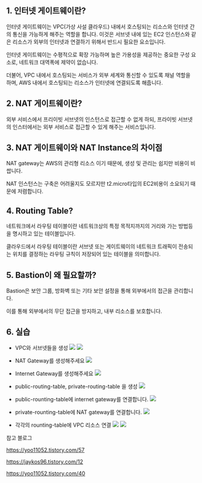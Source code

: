 ## 1. 인터넷 게이트웨이란?

인터넷 게이트웨이는 VPC(가상 사설 클라우드) 내에서 호스팅되는 리소스와 인터넷 간의 통신을 가능하게 해주는 역할을 합니다. 이것은 서브넷 내에 있는 EC2 인스턴스와 같은 리소스가 외부의 인터넷과 연결하기 위해서 반드시 필요한 요소입니다.

인터넷 게이트웨이는 수평적으로 확장 가능하며 높은 가용성을 제공하는 중요한 구성 요소로, 네트워크 대역폭에 제약이 없습니다.

더불어, VPC 내에서 호스팅되는 서비스가 외부 세계와 통신할 수 있도록 채널 역할을 하며, AWS 내에서 호스팅되는 리소스가 인터넷에 연결되도록 해줍니다.

## 2. NAT 게이트웨이란?

외부 서비스에서 프리이빗 서브넷의 인스턴스로 접근할 수 없게 하되, 프라이빗 서브넷의 인스터에서는 외부 서비스로 접근할 수 있게 해주는 서비스입니다.

## 3. NAT 게이트웨이와 NAT Instance의 차이점

NAT gateway는 AWS의 관리형 리소스 이기 때문에, 생성 및 관리는 쉽지만 비용이 비쌉니다.

NAT 인스턴스는 구축은 어려울지도 모르지만 t2.micro타입의 EC2비용이 소요되기 때문에 저렴합니다.

## 4. Routing Table?

네트워크에서 라우팅 테이블이란 네트워크상의 특정 목적지까지의 거리와 가는 방법등을 명시하고 있는 테이블입니다.

클라우드에서 라우팅 테이블이란 서브넷 또는 게이트웨이의 네트워크 트래픽이 전송되는 위치를 결정하는 라우팅 규칙이 저장되어 있는 테이블을 의미합니다.

## 5. Bastion이 왜 필요할까?

Bastion은 보안 그룹, 방화벽 또는 기타 보안 설정을 통해 외부에서의 접근을 관리합니다.

이를 통해 외부에서의 무단 접근을 방지하고, 내부 리소스를 보호합니다.

## 6. 실습

- VPC와 서브넷들을 생성
  <img src = "https://cdn.discordapp.com/attachments/1149234059680153650/1149285542098370560/image.png">
  <img src ="https://cdn.discordapp.com/attachments/1149234059680153650/1149287019978174535/image.png">

- NAT Gateway를 생성해주세요
  <img src = "https://cdn.discordapp.com/attachments/1149234059680153650/1149273351848722574/image.png">
- Internet Gateway를 생성해주세요
  <img src = "https://cdn.discordapp.com/attachments/1149234059680153650/1149288271541698600/image.png">
- public-routing-table, private-routing-table 을 생성
  <img src = "https://cdn.discordapp.com/attachments/1149234059680153650/1149288386163654667/image.png">
- public-rounting-table에 internet gateway를 연결합니다.
  <img src = "https://cdn.discordapp.com/attachments/1149234059680153650/1149290568745222245/image.png">
- private-rounting-table에 NAT gateway를 연결합니다.
  <img src = "https://cdn.discordapp.com/attachments/1149234059680153650/1149292810273574932/image.png">
- 각각의 rounting-table에 VPC 리소스 연결
  <img src = "https://cdn.discordapp.com/attachments/1149234059680153650/1149298118567940136/image.png">
  <img src = "https://cdn.discordapp.com/attachments/1149234059680153650/1149296102911254568/image.png">

참고 블로그

https://yoo11052.tistory.com/57

https://jaykos96.tistory.com/12

https://yoo11052.tistory.com/40
